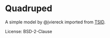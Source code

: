 # Quadruped

A simple model by @jviereck imported from
[TSID](https://github.com/stack-of-tasks/tsid/commit/a89f9735a9d3bd64128248dfb18fdea6e49e0996).

License: BSD-2-Clause
